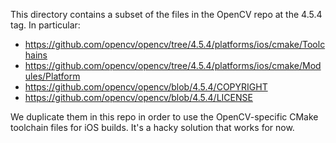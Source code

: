 This directory contains a subset of the files in the OpenCV repo at the 4.5.4 tag. In particular:
- https://github.com/opencv/opencv/tree/4.5.4/platforms/ios/cmake/Toolchains
- https://github.com/opencv/opencv/tree/4.5.4/platforms/ios/cmake/Modules/Platform
- https://github.com/opencv/opencv/blob/4.5.4/COPYRIGHT
- https://github.com/opencv/opencv/blob/4.5.4/LICENSE

We duplicate them in this repo in order to use the OpenCV-specific CMake toolchain files for iOS builds.
It's a hacky solution that works for now.

